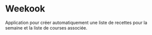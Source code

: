 # Weekook

Application pour créer automatiquement une liste de recettes pour la semaine et la liste de courses associée.
